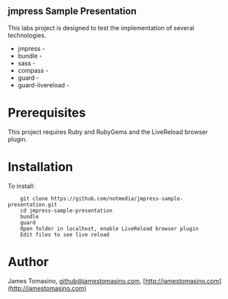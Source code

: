 jmpress Sample Presentation
--------------------

This labs project is designed to test the implementation of several technologies.

* jmpress - 
* bundle -
* sass -
* compass - 
* guard - 
* guard-livereload -


Prerequisites
=============

This project requires Ruby and RubyGems and the LiveReload browser plugin.

Installation
============

To install:

		git clone https://github.com/notmedia/jmpress-sample-presentation.git
		cd jmpress-sample-presentation
        bundle
        guard
        Open folder in localhost, enable LiveReload browser plugin
        Edit files to see live reload

Author
======

James Tomasino, github@jamestomasino.com, [http://jamestomasino.com](http://jamestomasino.com)
